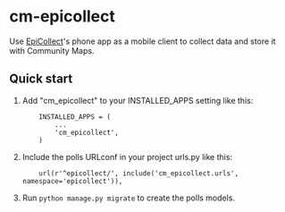 # cm-epicollect


Use [EpiCollect](http://www.epicollect.net/)'s phone app as a mobile client to collect data and store it with Community Maps. 

## Quick start

1. Add "cm\_epicollect" to your INSTALLED_APPS setting like this:

    ```
        INSTALLED_APPS = (
            ...
            'cm_epicollect',
        )
    ```

2. Include the polls URLconf in your project urls.py like this:

    ```
        url(r'^epicollect/', include('cm_epicollect.urls', namespace='epicollect')),
    ```

3. Run `python manage.py migrate` to create the polls models.
